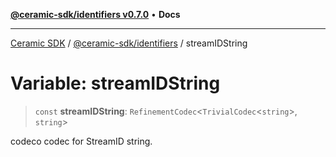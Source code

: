 [**@ceramic-sdk/identifiers v0.7.0**](../README.md) • **Docs**

***

[Ceramic SDK](../../../README.md) / [@ceramic-sdk/identifiers](../README.md) / streamIDString

# Variable: streamIDString

> `const` **streamIDString**: `RefinementCodec`\<`TrivialCodec`\<`string`\>, `string`\>

codeco codec for StreamID string.
